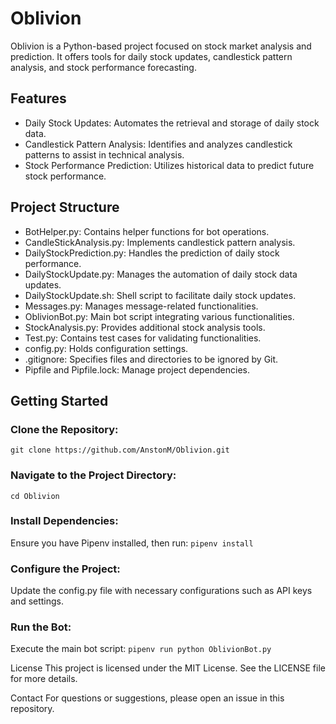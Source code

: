 # Oblivion
Oblivion is a Python-based project focused on stock market analysis and prediction. It offers tools for daily stock updates, candlestick pattern analysis, and stock performance forecasting.

## Features
- Daily Stock Updates: Automates the retrieval and storage of daily stock data.
- Candlestick Pattern Analysis: Identifies and analyzes candlestick patterns to assist in technical analysis.
- Stock Performance Prediction: Utilizes historical data to predict future stock performance.

## Project Structure
- BotHelper.py: Contains helper functions for bot operations.
- CandleStickAnalysis.py: Implements candlestick pattern analysis.
- DailyStockPrediction.py: Handles the prediction of daily stock performance.
- DailyStockUpdate.py: Manages the automation of daily stock data updates.
- DailyStockUpdate.sh: Shell script to facilitate daily stock updates.
- Messages.py: Manages message-related functionalities.
- OblivionBot.py: Main bot script integrating various functionalities.
- StockAnalysis.py: Provides additional stock analysis tools.
- Test.py: Contains test cases for validating functionalities.
- config.py: Holds configuration settings.
- .gitignore: Specifies files and directories to be ignored by Git.
- Pipfile and Pipfile.lock: Manage project dependencies.

## Getting Started

### Clone the Repository:
`git clone https://github.com/AnstonM/Oblivion.git`


### Navigate to the Project Directory:
`cd Oblivion`

### Install Dependencies:

Ensure you have Pipenv installed, then run:
`pipenv install`

### Configure the Project:
Update the config.py file with necessary configurations such as API keys and settings.

### Run the Bot:

Execute the main bot script:
`pipenv run python OblivionBot.py`

License
This project is licensed under the MIT License. See the LICENSE file for more details.

Contact
For questions or suggestions, please open an issue in this repository.
